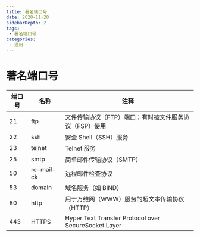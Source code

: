 ```yaml
---
title: 著名端口号
date: 2020-11-20
sidebarDepth: 2
tags:
 - 著名端口号
categories:
 - 通用
---
```


# 著名端口号
|端口号|名称|注释|
|---|---|---|
|21|ftp|文件传输协议（FTP）端口；有时被文件服务协议（FSP）使用|
|22|ssh|安全 Shell（SSH）服务|
|23|telnet|Telnet 服务|
|25|smtp|简单邮件传输协议（SMTP）|
|50|re-mail-ck|远程邮件检查协议|
|53|domain|域名服务（如 BIND）|
|80|http|用于万维网（WWW）服务的超文本传输协议（HTTP）|
|443|HTTPS|Hyper Text Transfer Protocol over SecureSocket Layer|